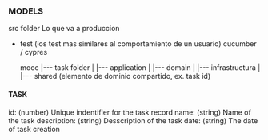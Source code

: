 ### MODELS

src  folder
Lo que va a produccion
- test (los test mas similares al comportamiento de un usuario) cucumber / cypres

    mooc
    |--- task folder
    |     |--- application
    |     |--- domain
    |     |--- infrastructura
    |
    |--- shared (elemento de dominio compartido, ex. task id)


#### TASK
id: (number) Unique indentifier for the task record
name: (string) Name of the task
description: (string) Desscription of the task
date: (string) The date of task creation
